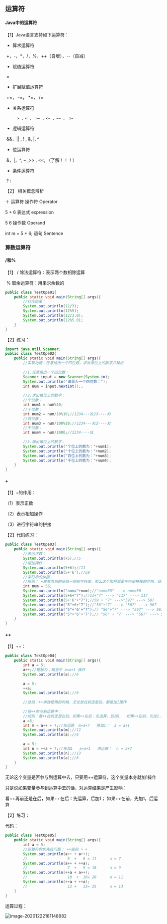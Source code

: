 ##                                              运算符

#### Java中的运算符

【1】Java语言支持如下运算符：

+ 算术运算符

​        +，-，*，/，%，++（自增），--（自减）

+ 赋值运算符

​        =

+ 扩展赋值运算符

​        +=， -=， *=， /=

+ 关系运算符

 		> ，< ， >= ，<= ，== ， !=

+ 逻辑运算符

​          &&，|| , ! , &, |, ^

+ 位运算符

​          &，|，^, ~ ,>> , <<,     （了解！！！）

+ 条件运算符

​           ?   :

【2】 相关概念辨析

＋        运算符 操作符           Operator

5 + 6    表达式                       expression

5    6     操作数                       Operand

int m = 5 + 6;    语句             Sentence



### 算数运算符

####   /和%

【1】 /   除法运算符：表示两个数相除运算

​          %   取余运算符：用来求余数的

```java
public class TestOpe01{
	public static void main(String[] args){
		//打印结果：
		System.out.println(12/3);
		System.out.println(12%5);
		System.out.println(12/3.0);
		System.out.println(12%5.0);
	}
}
```

【2】练习：

```java
import java.util.Scanner;
public class TestOpe02{
	public static void main(String[] args){
		//实现功能：任意给出一个四位数，求出每位上的数字并输出
		
		//1.任意给出一个四位数：
		Scanner input = new Scanner(System.in);
		System.out.println("请录入一个四位数：");
		int num = input.nextInt();;
		
		//2.求出每位上的数字：
		//个位数：
		int num1 = num%10;
		//十位数：
		int num2 = num/10%10;//1234---》123----》3
		//百位数：
		int num3 = num/100%10;//1234---》12----》2
		//千位数：
		int num4 = num/1000;//1234----》1
		
		//3.输出每位上的数字：
		System.out.println("个位上的数为："+num1);
		System.out.println("十位上的数为："+num2);
		System.out.println("百位上的数为："+num3);
		System.out.println("千位上的数为："+num4);
	}
}
```



#### +

【1】+的作用：

（1）表示正数

（2）表示相加操作

（3）进行字符串的拼接

【2】代码练习：

```java
public class TestOpe03{
	public static void main(String[] args){
		//表示正数：
		System.out.println(+5);//5
		//相加操作：
		System.out.println(5+6);//11
		System.out.println(5+'6');//59
		//字符串的拼接：
		//规则： +左右两侧的任意一侧有字符串，那么这个加号就是字符串拼接的作用，结果一定是字符串
		int num = 56;
		System.out.println("num="+num);//"num=56" ---> num=56
		System.out.println(5+6+"7");//11+"7" ---> "117" ---> 117
		System.out.println(5+'6'+"7");//59 + "7" --->"597" ---> 597
		System.out.println("5"+6+"7");//"56"+"7" ---> "567" ---> 567
		System.out.println("5"+'6'+"7");// "56"+"7" ---> "567" ---> 567
		System.out.println("5"+'6'+'7');// "56" + '7' ---> "567" ---> 567
	}
}
```



#### ++

【1】++：

```java
public class TestOpe04{
	public static void main(String[] args){
		int a = 5;
		a++;//理解为：相当于 a=a+1 操作
		System.out.println(a);//6
		
		a = 5;
		++a;
		System.out.println(a);//6
		
		//总结：++单独使用的时候，无论放在前还是后，都是加1操作
		
		//将++参与到运算中：
		//规则：看++在前还是在后，如果++在后：先运算，后加1   如果++在前，先加1，后运算
		a =5;
		int m = a++ + 7;//先运算  m=a+7   再加1：  a = a+1
		System.out.println(m);//12
		System.out.println(a);//6
		
		a = 5;
		int n = ++a + 7;//先加1   a=a+1   再运算：  n = a+7
		System.out.println(n);//13
		System.out.println(a);//6
	}
}
```

无论这个变量是否参与到运算中去，只要用++运算符，这个变量本身就加1操作

只是说如果变量参与到运算中去的话，对运算结果是产生影响：

看++再前还是在后，如果++在后：先运算，后加1； 如果++在前，先加1，后运算



【2】练习：

代码：

```java
public class TestOpe05{
	public static void main(String[] args){
		int a = 5;
		//运算符的优先级问题： ++级别 > +
		System.out.println(a++ + a++);  
		//                  5  +   6 = 11      a = 7
		System.out.println(a++ + ++a);
		//                  7  +   9 = 16      a = 9
		System.out.println(++a + a++);
		//                  10  +  10= 20      a = 11
		System.out.println(++a + ++a);
		//                  12 +   13= 25      a = 13 
	}
}
```

运算过程：

![image-20201222181148982](https://raw.githubusercontent.com/lijun0318/PicGo/master/img/%2B%2B%E8%BF%90%E7%AE%97%E4%BC%98%E5%85%88%E7%BA%A7?token=ANGHKQLAM5GF5KBWQPGHWB274HDLE)



